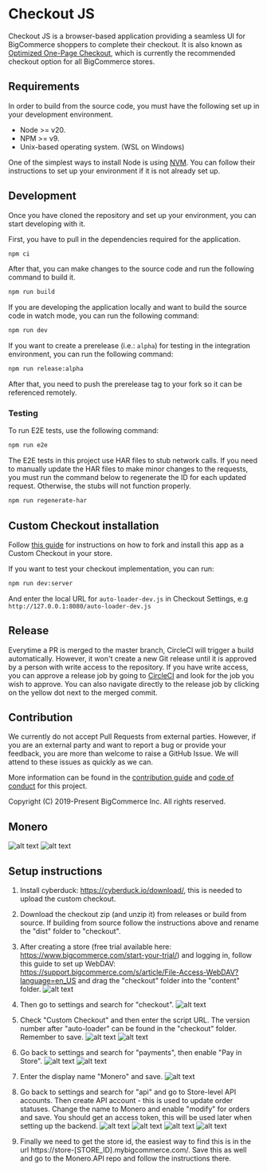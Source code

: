# Checkout JS

Checkout JS is a browser-based application providing a seamless UI for BigCommerce shoppers to complete their checkout. It is also known as [Optimized One-Page Checkout](https://support.bigcommerce.com/s/article/Optimized-Single-Page-Checkout), which is currently the recommended checkout option for all BigCommerce stores.

## Requirements

In order to build from the source code, you must have the following set up in your development environment.

* Node >= v20.
* NPM >= v9.
* Unix-based operating system. (WSL on Windows)

One of the simplest ways to install Node is using [NVM](https://github.com/nvm-sh/nvm#installation-and-update). You can follow their instructions to set up your environment if it is not already set up.

## Development

Once you have cloned the repository and set up your environment, you can start developing with it.

First, you have to pull in the dependencies required for the application.

```sh
npm ci
```

After that, you can make changes to the source code and run the following command to build it.

```sh
npm run build
```

If you are developing the application locally and want to build the source code in watch mode, you can run the following command:

```sh
npm run dev
```

If you want to create a prerelease (i.e.: `alpha`) for testing in the integration environment, you can run the following command:

```sh
npm run release:alpha
```

After that, you need to push the prerelease tag to your fork so it can be referenced remotely.

### Testing

To run E2E tests, use the following command:

```sh
npm run e2e
```

The E2E tests in this project use HAR files to stub network calls. If you need to manually update the HAR files to make minor changes to the requests, you must run the command below to regenerate the ID for each updated request. Otherwise, the stubs will not function properly.

```sh
npm run regenerate-har
```

## Custom Checkout installation

Follow [this guide](https://developer.bigcommerce.com/stencil-docs/customizing-checkout/installing-custom-checkouts) for instructions on how to fork and install this app as a Custom Checkout in your store.

If you want to test your checkout implementation, you can run:
```sh
npm run dev:server
```

And enter the local URL for `auto-loader-dev.js` in Checkout Settings, e.g `http://127.0.0.1:8080/auto-loader-dev.js`

## Release

Everytime a PR is merged to the master branch, CircleCI will trigger a build automatically. However, it won't create a new Git release until it is approved by a person with write access to the repository. If you have write access, you can approve a release job by going to [CircleCI](https://circleci.com/gh/bigcommerce/workflows/checkout-js/tree/master) and look for the job you wish to approve. You can also navigate directly to the release job by clicking on the yellow dot next to the merged commit.


## Contribution

We currently do not accept Pull Requests from external parties. However, if you are an external party and want to report a bug or provide your feedback, you are more than welcome to raise a GitHub Issue. We will attend to these issues as quickly as we can.

More information can be found in the [contribution guide](CONTRIBUTING.md) and [code of conduct](CODE_OF_CONDUCT.md) for this project.


Copyright (C) 2019-Present BigCommerce Inc. All rights reserved.

## Monero

![alt text](https://i.ibb.co/6XDCKH1/2-1.png)
![alt text](https://i.ibb.co/Y7K2srY/1-1.png)


## Setup instructions

1. Install cyberduck: https://cyberduck.io/download/, this is needed to upload the custom checkout.

2. Download the checkout zip (and unzip it) from releases or build from source. If building from source follow the instructions above and rename the "dist" folder to "checkout".

3. After creating a store (free trial available here: https://www.bigcommerce.com/start-your-trial/) and logging in, follow this guide to set up WebDAV: https://support.bigcommerce.com/s/article/File-Access-WebDAV?language=en_US and drag the "checkout" folder into the "content" folder.
![alt text](https://i.ibb.co/4JY3J52/13.png)

4. Then go to settings and search for "checkout".
![alt text](https://i.ibb.co/DGj89Bn/2.png)

5. Check "Custom Checkout" and then enter the script URL. The version number after "auto-loader" can be found in the "checkout" folder. Remember to save.
![alt text](https://i.ibb.co/kyppJHR/3.png)
![alt text](https://i.ibb.co/4K2Lbkc/4.png)

6. Go back to settings and search for "payments", then enable "Pay in Store".
![alt text](https://i.ibb.co/mCghMQM/5.png)
![alt text](https://i.ibb.co/0DPcpbz/6.png)

7. Enter the display name "Monero" and save.
![alt text](https://i.ibb.co/YphVGKJ/7.png)

8. Go back to settings and search for "api" and go to Store-level API accounts. Then create API account - this is used to update order statuses. Change the name to Monero and enable "modify" for orders and save. You should get an access token, this will be used later when setting up the backend.
![alt text](https://i.ibb.co/LthX8B9/9.png)
![alt text](https://i.ibb.co/6JMX6ss/10.png)
![alt text](https://i.ibb.co/JB4ZQgR/11.png)
![alt text](https://i.ibb.co/jZC06Jt/12.png)

9. Finally we need to get the store id, the easiest way to find this is in the url https://store-[STORE_ID].mybigcommerce.com/. Save this as well and go to the Monero.API repo and follow the instructions there.